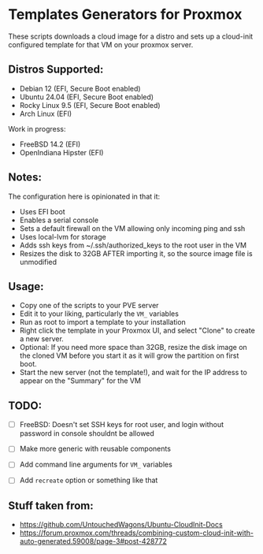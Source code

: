 # Templates Generators for Proxmox

These scripts downloads a cloud image for a distro and sets up a cloud-init
configured template for that VM on your proxmox server.

## Distros Supported:
- Debian 12 (EFI, Secure Boot enabled)
- Ubuntu 24.04 (EFI, Secure Boot enabled)
- Rocky Linux 9.5 (EFI, Secure Boot enabled)
- Arch Linux (EFI)

Work in progress:

- FreeBSD 14.2 (EFI)
- OpenIndiana Hipster (EFI)

## Notes:

The configuration here is opinionated in that it:
- Uses EFI boot
- Enables a serial console
- Sets a default firewall on the VM allowing only incoming ping and ssh
- Uses local-lvm for storage
- Adds ssh keys from ~/.ssh/authorized_keys to the root user in the VM
- Resizes the disk to 32GB AFTER importing it, so the source image file is unmodified

## Usage:

- Copy one of the scripts to your PVE server
- Edit it to your liking, particularly the `VM_` variables
- Run as root to import a template to your installation
- Right click the template in your Proxmox UI, and select "Clone" to create a new server.
- Optional: If you need more space than 32GB, resize the disk image on the cloned VM before you start it as it will grow the partition on first boot.
- Start the new server (not the template!), and wait for the IP address to appear on the "Summary" for the VM


## TODO:
- [ ] FreeBSD: Doesn't set SSH keys for root user, and login without password in console shouldnt be allowed
- [ ] Make more generic with reusable components
- [ ] Add command line arguments for `VM_` variables
- [ ] Add `recreate` option or something like that


## Stuff taken from:
- https://github.com/UntouchedWagons/Ubuntu-CloudInit-Docs
- https://forum.proxmox.com/threads/combining-custom-cloud-init-with-auto-generated.59008/page-3#post-428772
